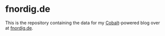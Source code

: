 # fnordig.de

This is the repository containing the data for my [Cobalt][]-powered blog over at [fnordig.de](http://fnordig.de).

[cobalt]: https://github.com/cobalt-org/cobalt.rs
